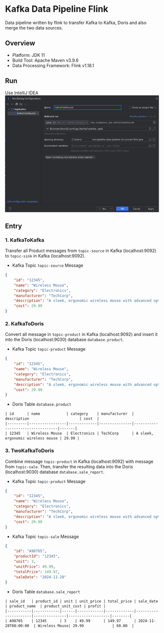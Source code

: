 # Kafka Data Pipeline Flink
Data pipeline written by flink to transfer Kafka to Kafka, Doris and also merge the two data sources.  

## Overview

- Platform: JDK 11
- Build Tool: Apache Maven v3.9.6
- Data Processing Framework: Flink v1.18.1


## Run
Use IntelliJ IDEA  
![IntelliJ IDEA](IntelliJIDEA.png)


## Entry

### 1. KafkaToKafka

Transfer all Product messages from `topic-source` in Kafka (localhost:9092) to `topic-sink` in Kafka (localhost:9092).  

- Kafka Topic `topic-source` Message
```json
{
    "id": "12345",
    "name": "Wireless Mouse",
    "category": "Electronics",
    "manufacturer": "TechCorp",
    "description": "A sleek, ergonomic wireless mouse with advanced optical tracking.",
    "cost": 29.99
}
```

### 2. KafkaToDoris

Convert all message in `topic-product` in Kafka (localhost:9092) and insert it into the Doris (localhost:9030) database `database.product`.  

- Kafka Topic `topic-product` Message
```json
{
    "id": "12345",
    "name": "Wireless Mouse",
    "category": "Electronics",
    "manufacturer": "TechCorp",
    "description": "A sleek, ergonomic wireless mouse with advanced optical tracking.",
    "cost": 29.99
}
```


- Doris Table `database.product`
```
| id      | name            | category    | manufacturer  | description                       | cost  |
|---------|-----------------|-------------|---------------|-----------------------------------|-------|
| 12345   | Wireless Mouse  | Electronics | TechCorp      | A sleek, ergonomic wireless mouse | 29.99 |
```



### 3. TwoKafkaToDoris
Combine message `topic-product` in Kafka (localhost:9092) with message from `topic-sale`. Then, transfer the resulting data into the Doris (localhost:9030) database `database.sale_report`.  

- Kafka Topic `topic-product` Message
```json
{
    "id": "12345",
    "name": "Wireless Mouse",
    "category": "Electronics",
    "manufacturer": "TechCorp",
    "description": "A sleek, ergonomic wireless mouse with advanced optical tracking.",
    "cost": 29.99
}
```

- Kafka Topic `topic-sale` Message
```json
{
    "id": "A98765",
    "productId": "12345",
    "unit": 3,
    "unitPrice": 49.99,
    "totalPrice": 149.97,
    "saleDate": "2024-11-28"
}
```

- Doris Table `database.sale_report`

```
| sale_id   | product_id | unit | unit_price | total_price | sale_date            | product_name  | product_unit_cost | profit |
|-----------|------------|------|------------|-------------|----------------------|---------------|-------------------|--------|
| A98765    | 12345      | 3    | 49.99      | 149.97      | 2024-11-28T08:00:00  | Wireless Mouse| 29.99             | 60.00  |
```